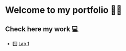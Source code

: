 # Welcome to my portfolio 🤙🏻

## Check here my work 💻
* 1️⃣ [Lab 1](https://github.com/jeffasseur/dev5-lab1)
